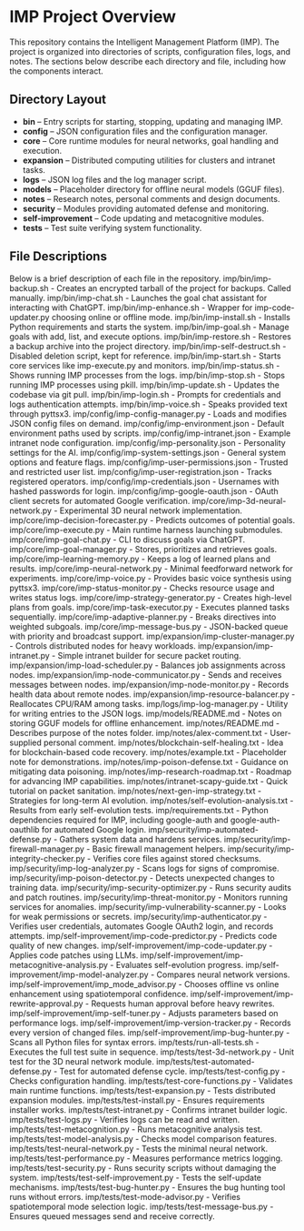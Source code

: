 # IMP Project Overview

This repository contains the Intelligent Management Platform (IMP).
The project is organized into directories of scripts, configuration files,
logs, and notes. The sections below describe each directory and file,
including how the components interact.

## Directory Layout

- **bin** – Entry scripts for starting, stopping, updating and managing IMP.
- **config** – JSON configuration files and the configuration manager.
- **core** – Core runtime modules for neural networks, goal handling and execution.
- **expansion** – Distributed computing utilities for clusters and intranet tasks.
- **logs** – JSON log files and the log manager script.
- **models** – Placeholder directory for offline neural models (GGUF files).
- **notes** – Research notes, personal comments and design documents.
- **security** – Modules providing automated defense and monitoring.
- **self-improvement** – Code updating and metacognitive modules.
- **tests** – Test suite verifying system functionality.

## File Descriptions

Below is a brief description of each file in the repository.
imp/bin/imp-backup.sh - Creates an encrypted tarball of the project for backups. Called manually.
imp/bin/imp-chat.sh - Launches the goal chat assistant for interacting with ChatGPT.
imp/bin/imp-enhance.sh - Wrapper for imp-code-updater.py choosing online or offline mode.
imp/bin/imp-install.sh - Installs Python requirements and starts the system.
imp/bin/imp-goal.sh - Manage goals with add, list, and execute options.
imp/bin/imp-restore.sh - Restores a backup archive into the project directory.
imp/bin/imp-self-destruct.sh - Disabled deletion script, kept for reference.
imp/bin/imp-start.sh - Starts core services like imp-execute.py and monitors.
imp/bin/imp-status.sh - Shows running IMP processes from the logs.
imp/bin/imp-stop.sh - Stops running IMP processes using pkill.
imp/bin/imp-update.sh - Updates the codebase via git pull.
imp/bin/imp-login.sh - Prompts for credentials and logs authentication attempts.
imp/bin/imp-voice.sh - Speaks provided text through pyttsx3.
imp/config/imp-config-manager.py - Loads and modifies JSON config files on demand.
imp/config/imp-environment.json - Default environment paths used by scripts.
imp/config/imp-intranet.json - Example intranet node configuration.
imp/config/imp-personality.json - Personality settings for the AI.
imp/config/imp-system-settings.json - General system options and feature flags.
imp/config/imp-user-permissions.json - Trusted and restricted user list.
imp/config/imp-user-registration.json - Tracks registered operators.
imp/config/imp-credentials.json - Usernames with hashed passwords for login.
imp/config/imp-google-oauth.json - OAuth client secrets for automated Google verification.
imp/core/imp-3d-neural-network.py - Experimental 3D neural network implementation.
imp/core/imp-decision-forecaster.py - Predicts outcomes of potential goals.
imp/core/imp-execute.py - Main runtime harness launching submodules.
imp/core/imp-goal-chat.py - CLI to discuss goals via ChatGPT.
imp/core/imp-goal-manager.py - Stores, prioritizes and retrieves goals.
imp/core/imp-learning-memory.py - Keeps a log of learned plans and results.
imp/core/imp-neural-network.py - Minimal feedforward network for experiments.
imp/core/imp-voice.py - Provides basic voice synthesis using pyttsx3.
imp/core/imp-status-monitor.py - Checks resource usage and writes status logs.
imp/core/imp-strategy-generator.py - Creates high-level plans from goals.
imp/core/imp-task-executor.py - Executes planned tasks sequentially.
imp/core/imp-adaptive-planner.py - Breaks directives into weighted subgoals.
imp/core/imp-message-bus.py - JSON-backed queue with priority and broadcast support.
imp/expansion/imp-cluster-manager.py - Controls distributed nodes for heavy workloads.
imp/expansion/imp-intranet.py - Simple intranet builder for secure packet routing.
imp/expansion/imp-load-scheduler.py - Balances job assignments across nodes.
imp/expansion/imp-node-communicator.py - Sends and receives messages between nodes.
imp/expansion/imp-node-monitor.py - Records health data about remote nodes.
imp/expansion/imp-resource-balancer.py - Reallocates CPU/RAM among tasks.
imp/logs/imp-log-manager.py - Utility for writing entries to the JSON logs.
imp/models/README.md - Notes on storing GGUF models for offline enhancement.
imp/notes/README.md - Describes purpose of the notes folder.
imp/notes/alex-comment.txt - User-supplied personal comment.
imp/notes/blockchain-self-healing.txt - Idea for blockchain-based code recovery.
imp/notes/example.txt - Placeholder note for demonstrations.
imp/notes/imp-poison-defense.txt - Guidance on mitigating data poisoning.
imp/notes/imp-research-roadmap.txt - Roadmap for advancing IMP capabilities.
imp/notes/intranet-scapy-guide.txt - Quick tutorial on packet sanitation.
imp/notes/next-gen-imp-strategy.txt - Strategies for long-term AI evolution.
imp/notes/self-evolution-analysis.txt - Results from early self-evolution tests.
imp/requirements.txt - Python dependencies required for IMP, including google-auth and google-auth-oauthlib for automated Google login.
imp/security/imp-automated-defense.py - Gathers system data and hardens services.
imp/security/imp-firewall-manager.py - Basic firewall management helpers.
imp/security/imp-integrity-checker.py - Verifies core files against stored checksums.
imp/security/imp-log-analyzer.py - Scans logs for signs of compromise.
imp/security/imp-poison-detector.py - Detects unexpected changes to training data.
imp/security/imp-security-optimizer.py - Runs security audits and patch routines.
imp/security/imp-threat-monitor.py - Monitors running services for anomalies.
imp/security/imp-vulnerability-scanner.py - Looks for weak permissions or secrets.
imp/security/imp-authenticator.py - Verifies user credentials, automates Google OAuth2 login, and records attempts.
imp/self-improvement/imp-code-predictor.py - Predicts code quality of new changes.
imp/self-improvement/imp-code-updater.py - Applies code patches using LLMs.
imp/self-improvement/imp-metacognitive-analysis.py - Evaluates self-evolution progress.
imp/self-improvement/imp-model-analyzer.py - Compares neural network versions.
imp/self-improvement/imp_mode_advisor.py - Chooses offline vs online enhancement using spatiotemporal confidence.
imp/self-improvement/imp-rewrite-approval.py - Requests human approval before heavy rewrites.
imp/self-improvement/imp-self-tuner.py - Adjusts parameters based on performance logs.
imp/self-improvement/imp-version-tracker.py - Records every version of changed files.
imp/self-improvement/imp-bug-hunter.py - Scans all Python files for syntax errors.
imp/tests/run-all-tests.sh - Executes the full test suite in sequence.
imp/tests/test-3d-network.py - Unit test for the 3D neural network module.
imp/tests/test-automated-defense.py - Test for automated defense cycle.
imp/tests/test-config.py - Checks configuration handling.
imp/tests/test-core-functions.py - Validates main runtime functions.
imp/tests/test-expansion.py - Tests distributed expansion modules.
imp/tests/test-install.py - Ensures requirements installer works.
imp/tests/test-intranet.py - Confirms intranet builder logic.
imp/tests/test-logs.py - Verifies logs can be read and written.
imp/tests/test-metacognition.py - Runs metacognitive analysis test.
imp/tests/test-model-analysis.py - Checks model comparison features.
imp/tests/test-neural-network.py - Tests the minimal neural network.
imp/tests/test-performance.py - Measures performance metrics logging.
imp/tests/test-security.py - Runs security scripts without damaging the system.
imp/tests/test-self-improvement.py - Tests the self-update mechanisms.
imp/tests/test-bug-hunter.py - Ensures the bug hunting tool runs without errors.
imp/tests/test-mode-advisor.py - Verifies spatiotemporal mode selection logic.
imp/tests/test-message-bus.py - Ensures queued messages send and receive correctly.
